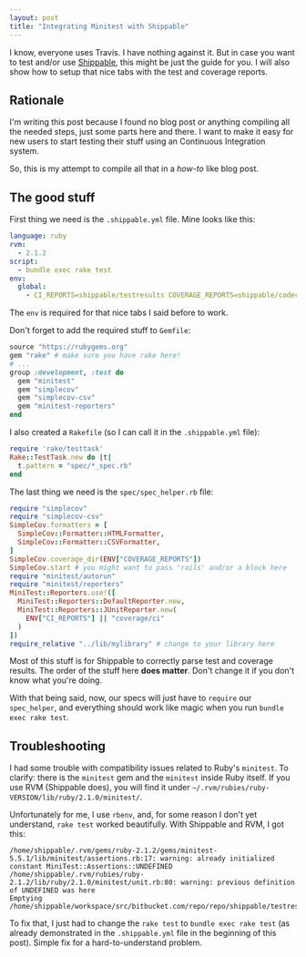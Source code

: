 ```yaml
---
layout: post
title: "Integrating Minitest with Shippable"
---
```


I know, everyone uses Travis. I have nothing against it. But in case you
want to test and/or use [Shippable](http://shippable.com), this might be
just the guide for you. I will also show how to setup that nice tabs
with the test and coverage reports.

## Rationale

I'm writing this post because I found no blog post or anything compiling all
the needed steps, just some parts here and there. I want to make it easy
for new users to start testing their stuff using an Continuous Integration
system.

So, this is my attempt to compile all that in a _how-to_ like blog post.

## The good stuff

First thing we need is the `.shippable.yml` file. Mine looks like this:

```yaml
language: ruby
rvm:
  - 2.1.2
script:
  - bundle exec rake test
env:
  global:
    - CI_REPORTS=shippable/testresults COVERAGE_REPORTS=shippable/codecoverage
```

The `env` is required for that nice tabs I said before to work.

Don't forget to add the required stuff to `Gemfile`:

```ruby
source "https://rubygems.org"
gem "rake" # make sure you have rake here!
# ...
group :development, :test do
  gem "minitest"
  gem "simplecov"
  gem "simplecov-csv"
  gem "minitest-reporters"
end
```

I also created a `Rakefile` (so I can call it in the `.shippable.yml` file):

```ruby
require 'rake/testtask'
Rake::TestTask.new do |t|
  t.pattern = "spec/*_spec.rb"
end
```

The last thing we need is the `spec/spec_helper.rb` file:

```ruby
require "simplecov"
require "simplecov-csv"
SimpleCov.formatters = [
  SimpleCov::Formatter::HTMLFormatter,
  SimpleCov::Formatter::CSVFormatter,
]
SimpleCov.coverage_dir(ENV["COVERAGE_REPORTS"])
SimpleCov.start # you might want to pass 'rails' and/or a block here
require "minitest/autorun"
require "minitest/reporters"
MiniTest::Reporters.use!([
  MiniTest::Reporters::DefaultReporter.new,
  MiniTest::Reporters::JUnitReporter.new(
    ENV["CI_REPORTS"] || "coverage/ci"
  )
])
require_relative "../lib/mylibrary" # change to your library here
```

Most of this stuff is for Shippable to correctly parse test and coverage
results. The order of the stuff here **does matter**. Don't change it if
you don't know what you're doing.

With that being said, now, our specs will just have to `require` our
`spec_helper`, and everything should work like magic when you run
`bundle exec rake test`.

## Troubleshooting

I had some trouble with compatibility issues related to Ruby's `minitest`.
To clarify: there is the `minitest` gem and the `minitest` inside Ruby itself.
If you use RVM (Shippable does), you will find it under
`~/.rvm/rubies/ruby-VERSION/lib/ruby/2.1.0/minitest/`.

Unfortunately for me, I use `rbenv`, and, for some reason I don't yet
understand, `rake test` worked beautifully. With Shippable and RVM, I got this:

```
/home/shippable/.rvm/gems/ruby-2.1.2/gems/minitest-5.5.1/lib/minitest/assertions.rb:17: warning: already initialized constant MiniTest::Assertions::UNDEFINED
/home/shippable/.rvm/rubies/ruby-2.1.2/lib/ruby/2.1.0/minitest/unit.rb:80: warning: previous definition of UNDEFINED was here
Emptying /home/shippable/workspace/src/bitbucket.com/repo/repo/shippable/testresults
```

To fix that, I just had to change the `rake test` to `bundle exec rake test`
(as already demonstrated in the `.shippable.yml` file in the beginning of this
post). Simple fix for a hard-to-understand problem.
